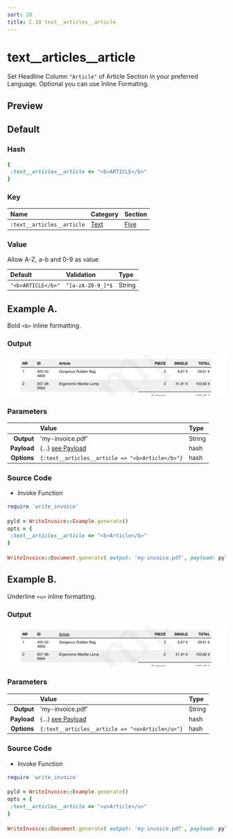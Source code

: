 ```yaml
---
sort: 20
title: C.10 text__articles__article
---
```

# text__articles__article

Set Headline Column `"Article"` of Article Section in your preferred Language. Optional you can use Inline Formating.


## Preview

<div >
    <canvas id='canvas' search=':text__articles__article' palette='option_detail'></canvas>
</div>
<script src="../assets/js/marker.js"></script>  

 
## Default

### Hash

```ruby
{
 :text__articles__article => "<b>ARTICLE</b>"
} 
```

### Key

| **Name** | **Category** | **Section** |
| :--- | :--- | :--- |
| ```:text__articles__article``` |  [Text](./#text) | [Five](/sections/five) |

### Value

Allow A-Z, a-b and 0-9 as value.

| **Default**| **Validation**| **Type** |
| :--- | :--- | :--- |
| ```"<b>ARTICLE</b>"``` | ```^[a-zA-Z0-9_]*$``` | String |

## Example A.

Bold `<b>` inline formatting.

### Output

<img src="../assets/images/options/text__articles__article--a.png">



### Parameters

| | **Value** | **Type** |
|------:|:------|:------|
| **Output** | 'my-invoice.pdf' | String |
| **Payload** | {...} [see Payload](../payload) | hash |
| **Options** | ```{:text__articles__article => "<b>Article</b>"}``` | hash |


### Source Code

* Invoke Function

```ruby
require 'write_invoice'
 
pyld = WriteInvoice::Example.generate()
opts = {
 :text__articles__article => "<b>Article</b>"
}
 
WriteInvoice::Document.generate( output: 'my-invoice.pdf', payload: pyld, options: opts )

```

## Example B.

Underline `<u>` inline formatting.

### Output

<img src="../assets/images/options/text__articles__article--b.png">



### Parameters

| | **Value** | **Type** |
|------:|:------|:------|
| **Output** | 'my-invoice.pdf' | String |
| **Payload** | {...} [see Payload](../payload) | hash |
| **Options** | ```{:text__articles__article => "<u>Article</u>"}``` | hash |


### Source Code

* Invoke Function

```ruby
require 'write_invoice'
 
pyld = WriteInvoice::Example.generate()
opts = {
 :text__articles__article => "<u>Article</u>"
}
 
WriteInvoice::Document.generate( output: 'my-invoice.pdf', payload: pyld, options: opts )

```

